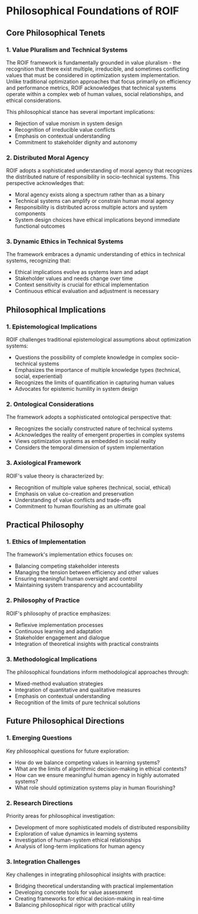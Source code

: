 # Philosophical Foundations of ROIF

## Core Philosophical Tenets

### 1. Value Pluralism and Technical Systems

The ROIF framework is fundamentally grounded in value pluralism - the recognition that there exist multiple, irreducible, and sometimes conflicting values that must be considered in optimization system implementation. Unlike traditional optimization approaches that focus primarily on efficiency and performance metrics, ROIF acknowledges that technical systems operate within a complex web of human values, social relationships, and ethical considerations.

This philosophical stance has several important implications:
- Rejection of value monism in system design
- Recognition of irreducible value conflicts
- Emphasis on contextual understanding
- Commitment to stakeholder dignity and autonomy

### 2. Distributed Moral Agency

ROIF adopts a sophisticated understanding of moral agency that recognizes the distributed nature of responsibility in socio-technical systems. This perspective acknowledges that:

- Moral agency exists along a spectrum rather than as a binary
- Technical systems can amplify or constrain human moral agency
- Responsibility is distributed across multiple actors and system components
- System design choices have ethical implications beyond immediate functional outcomes

### 3. Dynamic Ethics in Technical Systems

The framework embraces a dynamic understanding of ethics in technical systems, recognizing that:

- Ethical implications evolve as systems learn and adapt
- Stakeholder values and needs change over time
- Context sensitivity is crucial for ethical implementation
- Continuous ethical evaluation and adjustment is necessary

## Philosophical Implications

### 1. Epistemological Implications

ROIF challenges traditional epistemological assumptions about optimization systems:

- Questions the possibility of complete knowledge in complex socio-technical systems
- Emphasizes the importance of multiple knowledge types (technical, social, experiential)
- Recognizes the limits of quantification in capturing human values
- Advocates for epistemic humility in system design

### 2. Ontological Considerations

The framework adopts a sophisticated ontological perspective that:

- Recognizes the socially constructed nature of technical systems
- Acknowledges the reality of emergent properties in complex systems
- Views optimization systems as embedded in social reality
- Considers the temporal dimension of system implementation

### 3. Axiological Framework

ROIF's value theory is characterized by:

- Recognition of multiple value spheres (technical, social, ethical)
- Emphasis on value co-creation and preservation
- Understanding of value conflicts and trade-offs
- Commitment to human flourishing as an ultimate goal

## Practical Philosophy

### 1. Ethics of Implementation

The framework's implementation ethics focuses on:

- Balancing competing stakeholder interests
- Managing the tension between efficiency and other values
- Ensuring meaningful human oversight and control
- Maintaining system transparency and accountability

### 2. Philosophy of Practice

ROIF's philosophy of practice emphasizes:

- Reflexive implementation processes
- Continuous learning and adaptation
- Stakeholder engagement and dialogue
- Integration of theoretical insights with practical constraints

### 3. Methodological Implications

The philosophical foundations inform methodological approaches through:

- Mixed-method evaluation strategies
- Integration of quantitative and qualitative measures
- Emphasis on contextual understanding
- Recognition of the limits of pure technical solutions

## Future Philosophical Directions

### 1. Emerging Questions

Key philosophical questions for future exploration:

- How do we balance competing values in learning systems?
- What are the limits of algorithmic decision-making in ethical contexts?
- How can we ensure meaningful human agency in highly automated systems?
- What role should optimization systems play in human flourishing?

### 2. Research Directions

Priority areas for philosophical investigation:

- Development of more sophisticated models of distributed responsibility
- Exploration of value dynamics in learning systems
- Investigation of human-system ethical relationships
- Analysis of long-term implications for human agency

### 3. Integration Challenges

Key challenges in integrating philosophical insights with practice:

- Bridging theoretical understanding with practical implementation
- Developing concrete tools for value assessment
- Creating frameworks for ethical decision-making in real-time
- Balancing philosophical rigor with practical utility 